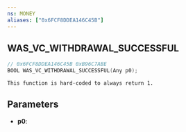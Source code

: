 ```yaml
---
ns: MONEY
aliases: ["0x6FCF8DDEA146C45B"]
---
```

## WAS_VC_WITHDRAWAL_SUCCESSFUL

```c
// 0x6FCF8DDEA146C45B 0xB96C7ABE
BOOL WAS_VC_WITHDRAWAL_SUCCESSFUL(Any p0);
```

```
This function is hard-coded to always return 1.
```

## Parameters
* **p0**: 

